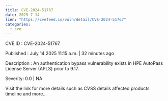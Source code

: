 ```yaml
---
title: CVE-2024-51767
date: 2025-7-14
lien: "https://cvefeed.io/vuln/detail/CVE-2024-51767"
categories:
  - cve
---
```


CVE ID : CVE-2024-51767

Published :  July 14
2025
11:15 a.m. | 32 minutes ago

Description : An authentication bypass vulnerability exists in HPE AutoPass License Server (APLS) prior to 9.17.

Severity: 0.0 | NA

Visit the link for more details
such as CVSS details
affected products
timeline
and more...

